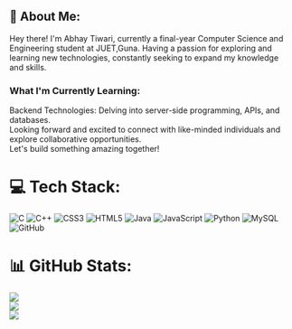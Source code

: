 ## 🚀 About Me:
Hey there! I'm Abhay Tiwari, currently a final-year Computer Science and Engineering student at JUET,Guna. Having a passion for exploring and learning new technologies, constantly seeking to expand my knowledge and skills. <br>

### What I'm Currently Learning:
Backend Technologies: Delving into server-side programming, APIs, and databases. <br>
Looking forward and excited to connect with like-minded individuals and explore collaborative opportunities. <br> Let's build something amazing together!


# 💻 Tech Stack:
![C](https://img.shields.io/badge/c-%2300599C.svg?style=flat&logo=c&logoColor=white) ![C++](https://img.shields.io/badge/c++-%2300599C.svg?style=flat&logo=c%2B%2B&logoColor=white) ![CSS3](https://img.shields.io/badge/css3-%231572B6.svg?style=flat&logo=css3&logoColor=white) ![HTML5](https://img.shields.io/badge/html5-%23E34F26.svg?style=flat&logo=html5&logoColor=white) ![Java](https://img.shields.io/badge/java-%23ED8B00.svg?style=flat&logo=openjdk&logoColor=white) ![JavaScript](https://img.shields.io/badge/javascript-%23323330.svg?style=flat&logo=javascript&logoColor=%23F7DF1E) ![Python](https://img.shields.io/badge/python-3670A0?style=flat&logo=python&logoColor=ffdd54) ![MySQL](https://img.shields.io/badge/mysql-4479A1.svg?style=flat&logo=mysql&logoColor=white)  ![GitHub](https://img.shields.io/badge/github-%23121011.svg?style=flat&logo=github&logoColor=white)
# 📊 GitHub Stats:
![](https://github-readme-stats.vercel.app/api?username=abhayyy30&theme=dark&hide_border=true&include_all_commits=true&count_private=true)<br/>
![](https://github-readme-streak-stats.herokuapp.com/?user=abhayyy30&theme=dark&hide_border=true)<br/>
![](https://github-readme-stats.vercel.app/api/top-langs/?username=abhayyy30&theme=dark&hide_border=true&include_all_commits=true&count_private=true&layout=compact)
<br>
